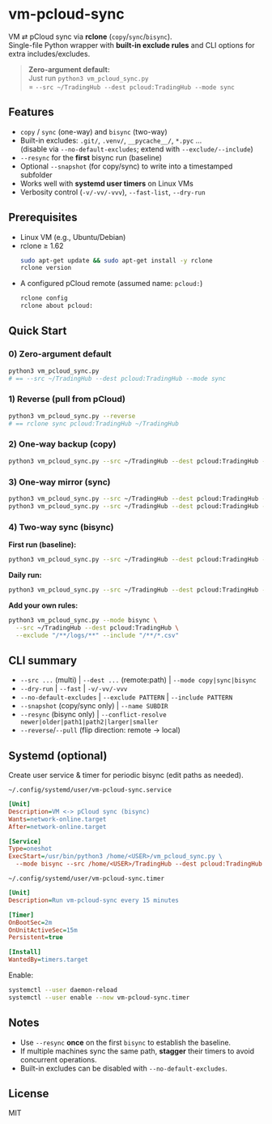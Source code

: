 # vm-pcloud-sync

VM ⇄ pCloud sync via **rclone** (`copy`/`sync`/`bisync`).  
Single-file Python wrapper with **built-in exclude rules** and CLI options for extra includes/excludes.

> **Zero-argument default:**  
> Just run `python3 vm_pcloud_sync.py`  
> = `--src ~/TradingHub --dest pcloud:TradingHub --mode sync`

## Features
- `copy` / `sync` (one-way) and `bisync` (two-way)
- Built-in excludes: `.git/`, `.venv/`, `__pycache__/`, `*.pyc` …  
  (disable via `--no-default-excludes`; extend with `--exclude/--include`)
- `--resync` for the **first** bisync run (baseline)
- Optional `--snapshot` (for copy/sync) to write into a timestamped subfolder
- Works well with **systemd user timers** on Linux VMs
- Verbosity control (`-v/-vv/-vvv`), `--fast-list`, `--dry-run`

## Prerequisites
- Linux VM (e.g., Ubuntu/Debian)
- rclone ≥ 1.62  
  ```bash
  sudo apt-get update && sudo apt-get install -y rclone
  rclone version
  ```
* A configured pCloud remote (assumed name: `pcloud:`)

  ```bash
  rclone config
  rclone about pcloud:
  ```

## Quick Start

### 0) Zero-argument default

```bash
python3 vm_pcloud_sync.py
# == --src ~/TradingHub --dest pcloud:TradingHub --mode sync
```

### 1) Reverse (pull from pCloud)

```bash
python3 vm_pcloud_sync.py --reverse
# == rclone sync pcloud:TradingHub ~/TradingHub
```

### 2) One-way backup (copy)

```bash
python3 vm_pcloud_sync.py --src ~/TradingHub --dest pcloud:TradingHub --mode copy
```

### 3) One-way mirror (sync)

```bash
python3 vm_pcloud_sync.py --src ~/TradingHub --dest pcloud:TradingHub --mode sync -n   # dry-run
python3 vm_pcloud_sync.py --src ~/TradingHub --dest pcloud:TradingHub --mode sync
```

### 4) Two-way sync (bisync)

**First run (baseline):**

```bash
python3 vm_pcloud_sync.py --src ~/TradingHub --dest pcloud:TradingHub --mode bisync --resync
```

**Daily run:**

```bash
python3 vm_pcloud_sync.py --src ~/TradingHub --dest pcloud:TradingHub --mode bisync
```

**Add your own rules:**

```bash
python3 vm_pcloud_sync.py --mode bisync \
  --src ~/TradingHub --dest pcloud:TradingHub \
  --exclude "/**/logs/**" --include "/**/*.csv"
```

## CLI summary

* `--src ...` (multi) | `--dest ...` (remote:path) | `--mode copy|sync|bisync`
* `--dry-run` | `--fast` | `-v/-vv/-vvv`
* `--no-default-excludes` | `--exclude PATTERN` | `--include PATTERN`
* `--snapshot` (copy/sync only) | `--name SUBDIR`
* `--resync` (bisync only) | `--conflict-resolve newer|older|path1|path2|larger|smaller`
* `--reverse`/`--pull` (flip direction: remote → local)

## Systemd (optional)

Create user service & timer for periodic bisync (edit paths as needed).

`~/.config/systemd/user/vm-pcloud-sync.service`

```ini
[Unit]
Description=VM <-> pCloud sync (bisync)
Wants=network-online.target
After=network-online.target

[Service]
Type=oneshot
ExecStart=/usr/bin/python3 /home/<USER>/vm_pcloud_sync.py \
  --mode bisync --src /home/<USER>/TradingHub --dest pcloud:TradingHub
```

`~/.config/systemd/user/vm-pcloud-sync.timer`

```ini
[Unit]
Description=Run vm-pcloud-sync every 15 minutes

[Timer]
OnBootSec=2m
OnUnitActiveSec=15m
Persistent=true

[Install]
WantedBy=timers.target
```

Enable:

```bash
systemctl --user daemon-reload
systemctl --user enable --now vm-pcloud-sync.timer
```

## Notes

* Use `--resync` **once** on the first `bisync` to establish the baseline.
* If multiple machines sync the same path, **stagger** their timers to avoid concurrent operations.
* Built-in excludes can be disabled with `--no-default-excludes`.

## License

MIT

